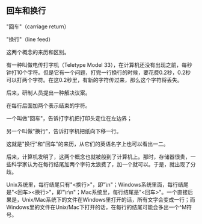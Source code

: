 ## 回车和换行

"回车"（carriage return）

"换行"（line feed）

这两个概念的来历和区别。

有一种叫做电传打字机（Teletype Model 33），在计算机还没有出现之前，每秒钟打10个字符。但是它有一个问题，打完一行换行的时候，要花费0.2秒，0.2秒可以打两个字符。在这0.2秒里，有新的字符传过来，那么这个字符将丢失。

后来，研制人员提出一种解决议案。

在每行后面加两个表示结束的字符。

一个叫做"回车"，告诉打字机把打印头定位在左边界；

另一个叫做"换行"，告诉打字机把纸向下移一行。

这就是"换行"和"回车"的来历，从它们的英语名字上也可以看出一二。

后来，计算机发明了，这两个概念也就被般到了计算机上。那时，存储器很贵，一些科学家认为在每行结尾加两个字符太浪费了，加一个就可以。于是，就出现了分歧。

Unix系统里，每行结尾只有"<换行>"，即"\n"；Windows系统里面，每行结尾是"<回车><换行>"，即"\r\n"；Mac系统里，每行结尾是"<回车>"。一个直接后果是，Unix/Mac系统下的文件在Windows里打开的话，所有文字会变成一行；而Windows里的文件在Unix/Mac下打开的话，在每行的结尾可能会多出一个^M符号。

